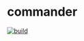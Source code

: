 # commander

[![build](https://github.com/ravenlab/commander/workflows/build/badge.svg)](https://github.com/ravenlab/commander)
